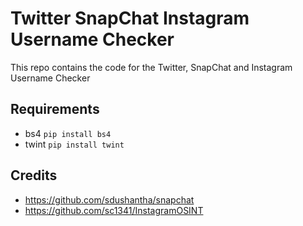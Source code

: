 # Twitter SnapChat Instagram Username Checker
This repo contains the code for the Twitter, SnapChat and Instagram Username Checker

## Requirements
* bs4 `pip install bs4`
* twint `pip install twint`

## Credits
* https://github.com/sdushantha/snapchat
* https://github.com/sc1341/InstagramOSINT